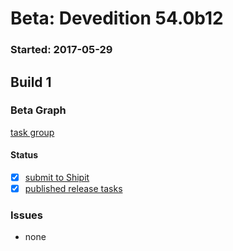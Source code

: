 # Beta: Devedition 54.0b12

### Started: 2017-05-29

## Build 1

### Beta Graph
[task group](https://tools.taskcluster.net/push-inspector/#/5ZQ1F9PwTzeRTSoD71xGSw)


#### Status
- [x] [submit to Shipit](https://wiki.mozilla.org/Release:Release_Automation_on_Mercurial:Starting_a_Release#Submit_to_Ship_It)
- [x] [published release tasks](../how-tos/relpro.md#3-publish-release)

### Issues
- none


